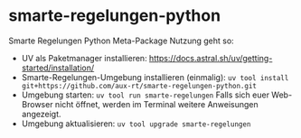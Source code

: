 # smarte-regelungen-python
Smarte Regelungen Python Meta-Package
Nutzung geht so:

* UV als Paketmanager installieren:
    <https://docs.astral.sh/uv/getting-started/installation/>
* Smarte-Regelungen-Umgebung installieren (einmalig):
    `uv tool install git+https://github.com/aux-rt/smarte-regelungen-python.git`
* Umgebung starten:
    `uv tool run smarte-regelungen`
    Falls sich euer Web-Browser nicht öffnet, werden im Terminal weitere Anweisungen angezeigt.
* Umgebung aktualisieren:
    `uv tool upgrade smarte-regelungen`

